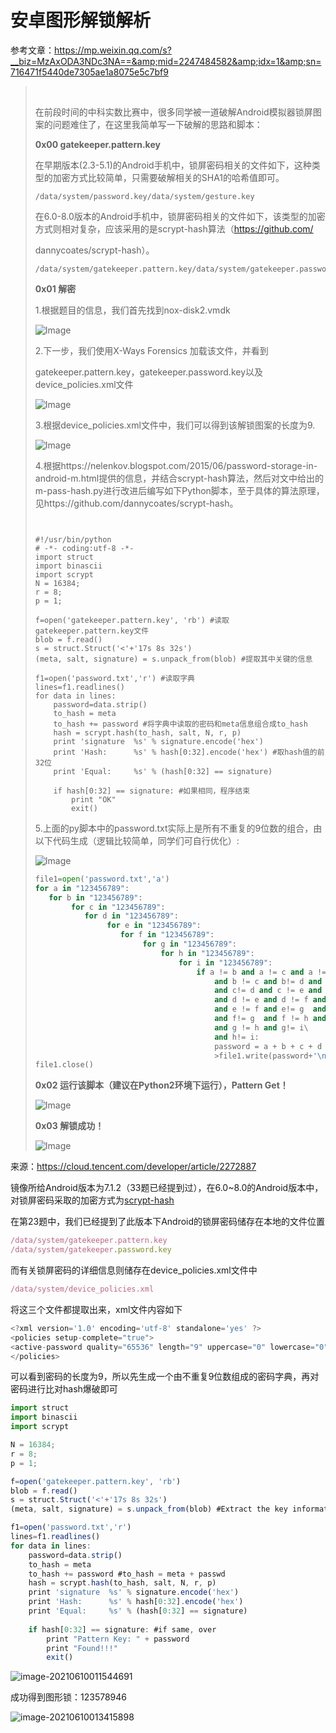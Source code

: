 # 安卓图形解锁解析

参考文章：https://mp.weixin.qq.com/s?__biz=MzAxODA3NDc3NA==&amp;mid=2247484582&amp;idx=1&amp;sn=716471f5440de7305ae1a8075e5c7bf9

> ​    
>
> ​    在前段时间的中科实数比赛中，很多同学被一道破解Android模拟器锁屏图案的问题难住了，在这里我简单写一下破解的思路和脚本：
>
> **0x00 gatekeeper.pattern.key**
>
> 在早期版本(2.3-5.1)的Android手机中，锁屏密码相关的文件如下，这种类型的加密方式比较简单，只需要破解相关的SHA1的哈希值即可。
>
> ```
>/data/system/password.key/data/system/gesture.key
> ```
>
> ​    在6.0-8.0版本的Android手机中，锁屏密码相关的文件如下，该类型的加密方式则相对复杂，应该采用的是scrypt-hash算法（https://github.com/
> 
>dannycoates/scrypt-hash）。
> 
> ```
> /data/system/gatekeeper.pattern.key/data/system/gatekeeper.password.key
>```
> 
>
> 
>**0x01 解密**
> 
>    1.根据题目的信息，我们首先找到nox-disk2.vmdk
>
> 
> 
> ![Image](img/安卓锁屏页面图形解锁解析.assets/640.png)
>
> 
>
>    2.下一步，我们使用X-Ways Forensics 加载该文件，并看到
>
> gatekeeper.pattern.key，gatekeeper.password.key以及device_policies.xml文件
>
> 
>
> ![Image](img/安卓锁屏页面图形解锁解析.assets/640-17023786333471.png)
>
> 
>
>    3.根据device_policies.xml文件中，我们可以得到该解锁图案的长度为9.
>
> 
>
> ![Image](img/安卓锁屏页面图形解锁解析.assets/640-17023786333472.png)
>
> 
>
>   4.根据https://nelenkov.blogspot.com/2015/06/password-storage-in-android-m.html提供的信息，并结合scrypt-hash算法，然后对文中给出的m-pass-hash.py进行改进后编写如下Python脚本，至于具体的算法原理，见https://github.com/dannycoates/scrypt-hash。
>
> 
>```
> 
>
> #!/usr/bin/python
># -*- coding:utf-8 -*-
> import struct
>import binascii
> import scrypt
>N = 16384;
> r = 8;
> p = 1; 
> 
> f=open('gatekeeper.pattern.key', 'rb') #读取gatekeeper.pattern.key文件
> blob = f.read() 
> s = struct.Struct('<'+'17s 8s 32s')
> (meta, salt, signature) = s.unpack_from(blob) #提取其中关键的信息
> 
> f1=open('password.txt','r') #读取字典
> lines=f1.readlines()
> for data in lines:
>     password=data.strip()   
>     to_hash = meta
>     to_hash += password #将字典中读取的密码和meta信息组合成to_hash
>     hash = scrypt.hash(to_hash, salt, N, r, p)
>     print 'signature  %s' % signature.encode('hex')
>     print 'Hash:      %s' % hash[0:32].encode('hex') #取hash值的前32位
>     print 'Equal:     %s' % (hash[0:32] == signature)
> 
>     if hash[0:32] == signature: #如果相同，程序结束
>         print "OK"
>         exit()
> ```
> 
> 
> 
>    5.上面的py脚本中的password.txt实际上是所有不重复的9位数的组合，由以下代码生成（逻辑比较简单，同学们可自行优化）:
> 
>     
> 
> ![Image](img/安卓锁屏页面图形解锁解析.assets/640-17023786333473.png)
> 
> ``` Python
>file1=open('password.txt','a')
> for a in "123456789":
>    for b in "123456789":
>         for c in "123456789":
>            for d in "123456789":
>                 for e in "123456789":
>                    for f in "123456789":
>                         for g in "123456789":
>                             for h in "123456789":
>                                 for i in "123456789":
>                                     if a != b and a != c and a != d and a != e and a != f and a!= g  and a != h and a!= i \
>                                         and b != c and b!= d and  b != e and b != f and b!= g  and b != h and b!= i \
>                                         and c!= d and c != e and c != f and c!= g  and c != h and c!= i\
>                                         and d != e and d != f and d!= g and d != h and d!= i\
>                                         and e != f and e!= g  and e != h and e!= i\
>                                         and f!= g  and f != h and f!= i\
>                                         and g != h and g!= i\
>                                         and h!= i:
>                                         password = a + b + c + d + e + f + g + h + i
>                                         >file1.write(password+'\n')
> file1.close()
> ```
> 
> **0x02 运行该脚本（建议在Python2环境下运行），Pattern Get！**
> 
> 
> 
> ![Image](img/安卓锁屏页面图形解锁解析.assets/640-17023786333474.png)
> 
> 
> 
> **0x03 解锁成功！**
> 
>![Image](img/安卓锁屏页面图形解锁解析.assets/640-17023786333475.gif)



来源：https://cloud.tencent.com/developer/article/2272887

镜像所给Android版本为7.1.2（33题已经提到过），在6.0~8.0的Android版本中，对锁屏密码采取的加密方式为[scrypt-hash](https://cloud.tencent.com/developer/tools/blog-entry?target=https%3A%2F%2Fgithub.com%2Fdannycoates%2Fscrypt-hash&source=article&objectId=2272887)

在第23题中，我们已经提到了此版本下Android的锁屏密码储存在本地的文件位置

```javascript
/data/system/gatekeeper.pattern.key
/data/system/gatekeeper.password.key
```

而有关锁屏密码的详细信息则储存在device_policies.xml文件中

```javascript
/data/system/device_policies.xml
```

将这三个文件都提取出来，xml文件内容如下

```javascript
<?xml version='1.0' encoding='utf-8' standalone='yes' ?>
<policies setup-complete="true">
<active-password quality="65536" length="9" uppercase="0" lowercase="0" letters="0" numeric="9" symbols="0" nonletter="9" />
</policies>
```

可以看到密码的长度为9，所以先生成一个由不重复9位数组成的密码字典，再对密码进行比对hash爆破即可

```javascript
import struct
import binascii
import scrypt

N = 16384;
r = 8;
p = 1; 

f=open('gatekeeper.pattern.key', 'rb')
blob = f.read() 
s = struct.Struct('<'+'17s 8s 32s')
(meta, salt, signature) = s.unpack_from(blob) #Extract the key information

f1=open('password.txt','r')
lines=f1.readlines()
for data in lines:
    password=data.strip()   
    to_hash = meta
    to_hash += password #to_hash = meta + passwd
    hash = scrypt.hash(to_hash, salt, N, r, p)
    print 'signature  %s' % signature.encode('hex')
    print 'Hash:      %s' % hash[0:32].encode('hex')
    print 'Equal:     %s' % (hash[0:32] == signature)
    
    if hash[0:32] == signature: #if same, over
        print "Pattern Key: " + password
        print "Found!!!"
        exit()
```

![image-20210610011544691](img/安卓锁屏页面图形解锁解析.assets/b2835999aee41b0913e094fd8e485d17.png)

成功得到图形锁：123578946

![image-20210610013415898](img/安卓锁屏页面图形解锁解析.assets/8d6ddbc8d4c5e6dc3d31124da959e78d.png)
